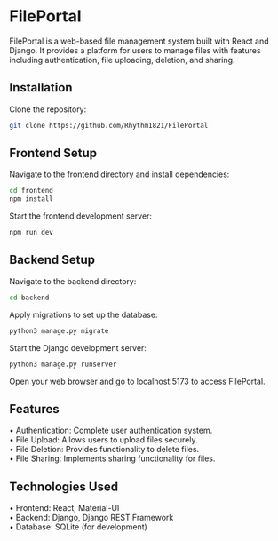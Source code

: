 # FilePortal

FilePortal is a web-based file management system built with React and Django. 
It provides a platform for users to manage files with features including 
authentication, file uploading, deletion, and sharing.

## Installation

Clone the repository:

```bash
git clone https://github.com/Rhythm1821/FilePortal
```

## Frontend Setup

Navigate to the frontend directory and install dependencies:

```bash
cd frontend
npm install
```

Start the frontend development server:
```bash
npm run dev
```

## Backend Setup

Navigate to the backend directory:

```bash
cd backend
```

Apply migrations to set up the database:

```bash
python3 manage.py migrate
```

Start the Django development server:

```bash
python3 manage.py runserver
```

Open your web browser and go to localhost:5173 to access FilePortal.

## Features

• Authentication: Complete user authentication system. \
• File Upload: Allows users to upload files securely. \
• File Deletion: Provides functionality to delete files. \
• File Sharing: Implements sharing functionality for files.

## Technologies Used

• Frontend: React, Material-UI \
• Backend: Django, Django REST Framework \
• Database: SQLite (for development)